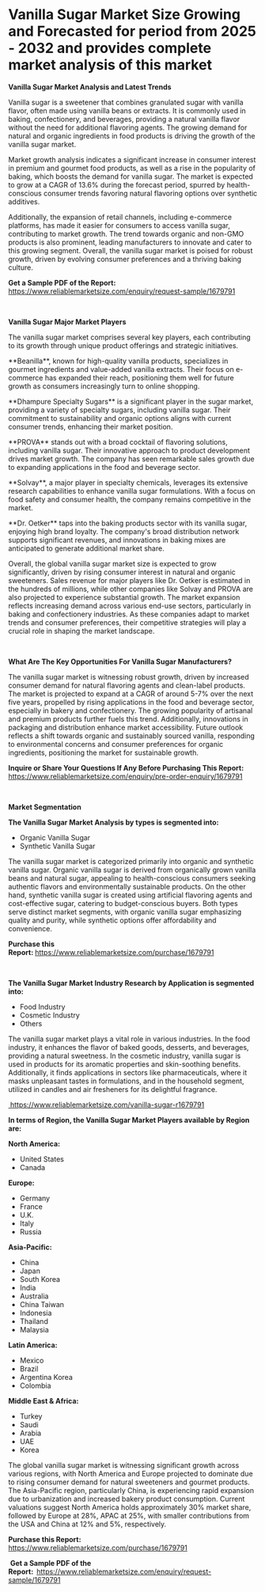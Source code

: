 <p><h1>Vanilla Sugar Market Size Growing and Forecasted for period from 2025 - 2032 and provides complete market analysis of this market</h1></p><p><strong>Vanilla Sugar Market Analysis and Latest Trends</strong></p>
<p><p>Vanilla sugar is a sweetener that combines granulated sugar with vanilla flavor, often made using vanilla beans or extracts. It is commonly used in baking, confectionery, and beverages, providing a natural vanilla flavor without the need for additional flavoring agents. The growing demand for natural and organic ingredients in food products is driving the growth of the vanilla sugar market.</p><p>Market growth analysis indicates a significant increase in consumer interest in premium and gourmet food products, as well as a rise in the popularity of baking, which boosts the demand for vanilla sugar. The market is expected to grow at a CAGR of 13.6% during the forecast period, spurred by health-conscious consumer trends favoring natural flavoring options over synthetic additives. </p><p>Additionally, the expansion of retail channels, including e-commerce platforms, has made it easier for consumers to access vanilla sugar, contributing to market growth. The trend towards organic and non-GMO products is also prominent, leading manufacturers to innovate and cater to this growing segment. Overall, the vanilla sugar market is poised for robust growth, driven by evolving consumer preferences and a thriving baking culture.</p></p>
<p><strong>Get a Sample PDF of the Report:&nbsp;</strong> <a href="https://www.reliablemarketsize.com/enquiry/request-sample/1679791?utm_campaign=3584&utm_medium=2&utm_source=Github&utm_content=ia&utm_term=16042025&utm_id=vanilla-sugar">https://www.reliablemarketsize.com/enquiry/request-sample/1679791</a></p>
<p>&nbsp;</p>
<p><strong>Vanilla Sugar Major Market Players</strong></p>
<p><p>The vanilla sugar market comprises several key players, each contributing to its growth through unique product offerings and strategic initiatives. </p><p>**Beanilla**, known for high-quality vanilla products, specializes in gourmet ingredients and value-added vanilla extracts. Their focus on e-commerce has expanded their reach, positioning them well for future growth as consumers increasingly turn to online shopping.</p><p>**Dhampure Specialty Sugars** is a significant player in the sugar market, providing a variety of specialty sugars, including vanilla sugar. Their commitment to sustainability and organic options aligns with current consumer trends, enhancing their market position.</p><p>**PROVA** stands out with a broad cocktail of flavoring solutions, including vanilla sugar. Their innovative approach to product development drives market growth. The company has seen remarkable sales growth due to expanding applications in the food and beverage sector.</p><p>**Solvay**, a major player in specialty chemicals, leverages its extensive research capabilities to enhance vanilla sugar formulations. With a focus on food safety and consumer health, the company remains competitive in the market.</p><p>**Dr. Oetker** taps into the baking products sector with its vanilla sugar, enjoying high brand loyalty. The company's broad distribution network supports significant revenues, and innovations in baking mixes are anticipated to generate additional market share.</p><p>Overall, the global vanilla sugar market size is expected to grow significantly, driven by rising consumer interest in natural and organic sweeteners. Sales revenue for major players like Dr. Oetker is estimated in the hundreds of millions, while other companies like Solvay and PROVA are also projected to experience substantial growth. The market expansion reflects increasing demand across various end-use sectors, particularly in baking and confectionery industries. As these companies adapt to market trends and consumer preferences, their competitive strategies will play a crucial role in shaping the market landscape.</p></p>
<p>&nbsp;</p>
<p><strong>What Are The Key Opportunities For Vanilla Sugar Manufacturers?</strong></p>
<p><p>The vanilla sugar market is witnessing robust growth, driven by increased consumer demand for natural flavoring agents and clean-label products. The market is projected to expand at a CAGR of around 5-7% over the next five years, propelled by rising applications in the food and beverage sector, especially in bakery and confectionery. The growing popularity of artisanal and premium products further fuels this trend. Additionally, innovations in packaging and distribution enhance market accessibility. Future outlook reflects a shift towards organic and sustainably sourced vanilla, responding to environmental concerns and consumer preferences for organic ingredients, positioning the market for sustainable growth.</p></p>
<p><strong>Inquire or Share Your Questions If Any Before Purchasing This Report:</strong> <a href="https://www.reliablemarketsize.com/enquiry/pre-order-enquiry/1679791?utm_campaign=3584&utm_medium=2&utm_source=Github&utm_content=ia&utm_term=16042025&utm_id=vanilla-sugar">https://www.reliablemarketsize.com/enquiry/pre-order-enquiry/1679791</a></p>
<p>&nbsp;</p>
<p><strong>Market Segmentation</strong></p>
<p><strong>The Vanilla Sugar Market Analysis by types is segmented into:</strong></p>
<p><ul><li>Organic Vanilla Sugar</li><li>Synthetic Vanilla Sugar</li></ul></p>
<p><p>The vanilla sugar market is categorized primarily into organic and synthetic vanilla sugar. Organic vanilla sugar is derived from organically grown vanilla beans and natural sugar, appealing to health-conscious consumers seeking authentic flavors and environmentally sustainable products. On the other hand, synthetic vanilla sugar is created using artificial flavoring agents and cost-effective sugar, catering to budget-conscious buyers. Both types serve distinct market segments, with organic vanilla sugar emphasizing quality and purity, while synthetic options offer affordability and convenience.</p></p>
<p><strong>Purchase this Report:&nbsp;</strong><a href="https://www.reliablemarketsize.com/purchase/1679791?utm_campaign=3584&utm_medium=2&utm_source=Github&utm_content=ia&utm_term=16042025&utm_id=vanilla-sugar">https://www.reliablemarketsize.com/purchase/1679791</a></p>
<p>&nbsp;</p>
<p><strong>The Vanilla Sugar Market Industry Research by Application is segmented into:</strong></p>
<p><ul><li>Food Industry</li><li>Cosmetic Industry</li><li>Others</li></ul></p>
<p><p>The vanilla sugar market plays a vital role in various industries. In the food industry, it enhances the flavor of baked goods, desserts, and beverages, providing a natural sweetness. In the cosmetic industry, vanilla sugar is used in products for its aromatic properties and skin-soothing benefits. Additionally, it finds applications in sectors like pharmaceuticals, where it masks unpleasant tastes in formulations, and in the household segment, utilized in candles and air fresheners for its delightful fragrance.</p></p>
<p><a href="https://www.reliablemarketsize.com/vanilla-sugar-r1679791?utm_campaign=3584&utm_medium=2&utm_source=Github&utm_content=ia&utm_term=16042025&utm_id=vanilla-sugar">&nbsp;https://www.reliablemarketsize.com/vanilla-sugar-r1679791</a></p>
<p><strong>In terms of Region, the Vanilla Sugar Market Players available by Region are:</strong></p>
<p>
    <p> <strong> North America: </strong>
        <ul>
            <li>United States</li>
            <li>Canada</li>
        </ul>
        </p> 
    <p> <strong> Europe: </strong>
        <ul>
            <li>Germany</li>
            <li>France</li>
            <li>U.K.</li>
            <li>Italy</li>
            <li>Russia</li>
        </ul>
        </p> 
    <p> <strong> Asia-Pacific: </strong>
        <ul>
            <li>China</li>
            <li>Japan</li>
            <li>South Korea</li>
            <li>India</li>
            <li>Australia</li>
            <li>China Taiwan</li>
            <li>Indonesia</li>
            <li>Thailand</li>
            <li>Malaysia</li>
        </ul>
        </p> 
    <p> <strong> Latin America: </strong>
        <ul>
            <li>Mexico</li>
            <li>Brazil</li>
            <li>Argentina Korea</li>
            <li>Colombia</li>
        </ul>
        </p> 
    <p> <strong> Middle East & Africa: </strong>
        <ul>
            <li>Turkey</li>
            <li>Saudi</li>
            <li>Arabia</li>
            <li>UAE</li>
            <li>Korea</li>
        </ul>
    </p>
    </p>
<p><p>The global vanilla sugar market is witnessing significant growth across various regions, with North America and Europe projected to dominate due to rising consumer demand for natural sweeteners and gourmet products. The Asia-Pacific region, particularly China, is experiencing rapid expansion due to urbanization and increased bakery product consumption. Current valuations suggest North America holds approximately 30% market share, followed by Europe at 28%, APAC at 25%, with smaller contributions from the USA and China at 12% and 5%, respectively.</p></p>
<p><strong>Purchase this Report: </strong><a href="https://www.reliablemarketsize.com/purchase/1679791?utm_campaign=3584&utm_medium=2&utm_source=Github&utm_content=ia&utm_term=16042025&utm_id=vanilla-sugar">https://www.reliablemarketsize.com/purchase/1679791</a></p>
<p>&nbsp;<strong>Get a Sample PDF of the Report:&nbsp;&nbsp;</strong><a href="https://www.reliablemarketsize.com/enquiry/request-sample/1679791?utm_campaign=3584&utm_medium=2&utm_source=Github&utm_content=ia&utm_term=16042025&utm_id=vanilla-sugar">https://www.reliablemarketsize.com/enquiry/request-sample/1679791</a></p>
<p><strong></strong></p>
<p><p></p><p></p><p></p></p>